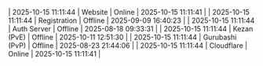 | 2025-10-15 11:11:44 | Website | Online | 2025-10-15 11:11:41 |
| 2025-10-15 11:11:44 | Registration | Offline | 2025-09-09 16:40:23 |
| 2025-10-15 11:11:44 | Auth Server | Offline | 2025-08-18 09:33:31 |
| 2025-10-15 11:11:44 | Kezan (PvE) | Offline | 2025-10-11 12:51:30 |
| 2025-10-15 11:11:44 | Gurubashi (PvP) | Offline | 2025-08-23 21:44:06 |
| 2025-10-15 11:11:44 | Cloudflare | Online | 2025-10-15 11:11:41 |
